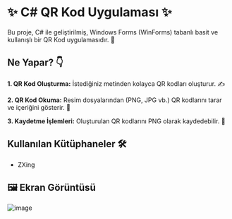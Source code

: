 # ✨ C# QR Kod Uygulaması ✨
Bu proje, C# ile geliştirilmiş, Windows Forms (WinForms) tabanlı basit ve kullanışlı bir QR Kod uygulamasıdır. 🚀

## Ne Yapar? 👇
**1. QR Kod Oluşturma:** İstediğiniz metinden kolayca QR kodları oluşturur. ✍️

**2. QR Kod Okuma:** Resim dosyalarından (PNG, JPG vb.) QR kodlarını tarar ve içeriğini gösterir. 📸

**3. Kaydetme İşlemleri:** Oluşturulan QR kodlarını PNG olarak kaydedebilir. 💾

## Kullanılan Kütüphaneler 🛠️
   * ZXing

## 🖼️ Ekran Görüntüsü

![image](https://github.com/user-attachments/assets/5a580b93-09f9-430f-a65e-ed04644bf5ba)
